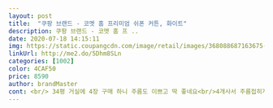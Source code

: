 ```yaml
---
layout: post 
title:  "쿠팡 브랜드 - 코멧 홈 프리미엄 쉬폰 커튼, 화이트" 
description: 쿠팡 브랜드 - 코멧 홈 프 ..
date: 2020-07-18 14:15:11 
img: https://static.coupangcdn.com/image/retail/images/368088687163675-df9c3401-c930-46d1-aa2f-b1768ee1d89c.jpg 
linkUrl: http://me2.do/5Dhm8SLn 
categories: [1002] 
color: 4CAF50 
price: 8590 
author: brandMaster 
cont: <br/> 34평 거실에 4장 구매 하니 주름도 이쁘고 딱 좋네요<br/>4개사서 주름접히게 했더니 이뻐욤ㅎㅎㅎ<br/>가까이에서 안보면 티안나요<br/>그리고 냥이가 발톱으로 콕하니까<br/>다소 얇습니다.<br/><br/>만족합니다.<br/><br/>사진에보이는게 2장인데 2장 더 구매하려구용ㅎ<br/>아직 아무것도 없는 거실이지만ㅋㅋㅋ<br/>예뻐용<br/>원단도 생각보다 넘 좋아요 ... <br/><br/>저는 아주 아주 만족 해요 ㅎ<br/>조금 바로 자리남아요ㅜㅜ<br/>침실도 이걸로 바꿀까해욤<br/>커텐 하나로 집이 너무 이뻐보여요ㅋㅋㅋㅋ<br/>흑흑 싸니까 이해합니다.<br/><br/> 
---
```

 